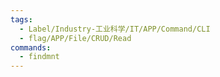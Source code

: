 ```yaml
---
tags:
  - Label/Industry-工业科学/IT/APP/Command/CLI
  - flag/APP/File/CRUD/Read
commands:
  - findmnt
---
```


